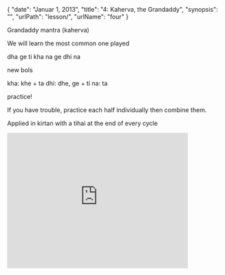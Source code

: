 <data>
{
    "date": "Januar 1, 2013",
    "title": "4: Kaherva, the Grandaddy",
    "synopsis": "",
    "urlPath": "lesson/",
    "urlName": "four"
}
</data>



Grandaddy mantra (kaherva)

We will learn the most common one played

dha ge ti kha
na ge dhi na

new bols

kha: khe + ta
dhi: dhe, ge + ti
na: ta

practice!

If you have trouble, practice each half individually then combine them. 

Applied in kirtan with a tihai at the end of every cycle


<iframe width="420" height="315" src="http://www.youtube.com/embed/6PquRVe1Wa4" frameborder="0" allowfullscreen></iframe>
